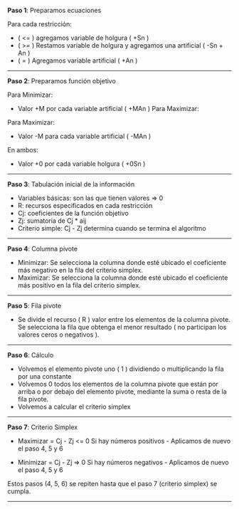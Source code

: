 **Paso 1**: Preparamos ecuaciones

Para cada restricción:

- ( <= ) agregamos variable de holgura ( +Sn )
- ( >= ) Restamos variable de holgura y agregamos una artificial ( -Sn + An )
- ( = ) Agregamos variable artificial ( +An )

---

**Paso 2**: Preparamos función objetivo

Para Minimizar:

- Valor +M por cada variable artificial ( +MAn )
  Para Maximizar:

Para Maximizar:
- Valor -M para cada variable artificial ( -MAn )

En ambos:
- Valor +0 por cada variable holgura ( +0Sn )

---

**Paso 3**: Tabulación inicial de la información

- Variables básicas: son las que tienen valores => 0
- R: recursos especificados en cada restricción
- Cj: coeficientes de la función objetivo
- Zj: sumatoria de Cj \* aij
- Criterio simple: Cj - Zj determina cuando se termina el algoritmo

---

**Paso 4**: Columna pivote

- Minimizar: Se selecciona la columna donde esté ubicado el coeficiente más negativo en la fila del criterio simplex.
- Maximizar: Se selecciona la columna donde esté ubicado el coeficiente más positivo en la fila del criterio simplex.

---

**Paso 5**: Fila pivote

- Se divide el recurso ( R ) valor entre los elementos de la columna pivote. Se selecciona la fila que obtenga el menor resultado ( no participan los valores ceros o negativos ).

---

**Paso 6**: Cálculo

- Volvemos el elemento pivote uno ( 1 ) dividiendo o multiplicando la fila por una constante
- Volvemos 0 todos los elementos de la columna pivote que están por arriba o por debajo del elemento pivote, mediante la suma o resta de la fila pivote.
- Volvemos a calcular el criterio simplex

---

**Paso 7**: Criterio Simplex

- Maximizar = Cj - Zj <= 0
  Si hay números positivos - Aplicamos de nuevo el paso 4, 5 y 6

- Minimizar = Cj - Zj => 0
  Si hay números negativos - Aplicamos de nuevo el paso 4, 5 y 6

Estos pasos (4, 5, 6) se repiten hasta que el paso 7 (criterio simplex) se cumpla.

---


